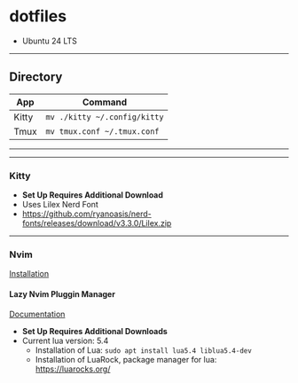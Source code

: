 # dotfiles
- Ubuntu 24 LTS

---

## Directory
| App | Command |
| --- | --- | 
| Kitty | `mv ./kitty ~/.config/kitty` |
| Tmux | `mv tmux.conf ~/.tmux.conf` |

---
---

### Kitty   

- **Set Up Requires Additional Download**
- Uses Lilex Nerd Font
- https://github.com/ryanoasis/nerd-fonts/releases/download/v3.3.0/Lilex.zip

---

### Nvim
[Installation](https://github.com/neovim/neovim/blob/master/INSTALL.md)

#### Lazy Nvim Pluggin Manager
[Documentation](https://github.com/folke/lazy.nvim)
- **Set Up Requires Additional Downloads**
- Current lua version: 5.4
    - Installation of Lua: `sudo apt install lua5.4 liblua5.4-dev`
    - Installation of LuaRock, package manager for lua: https://luarocks.org/


